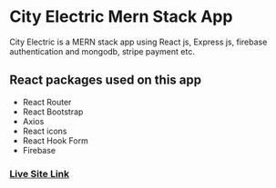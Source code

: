 # City Electric Mern Stack App

City Electric is a MERN stack app using React js, Express js, firebase authentication and mongodb, stripe payment etc.

## React packages used on this app
* React Router
* React Bootstrap
* Axios
* React icons
* React Hook Form
* Firebase

### [Live Site Link](https://city-electric.web.app)